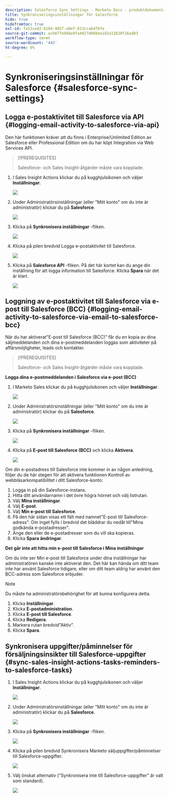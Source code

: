 ```yaml
---
description: Salesforce Sync Settings - Marketo Docs - produktdokumentation
title: Synkroniseringsinställningar för Salesforce
hide: true
hidefromtoc: true
exl-id: fa13ced2-6184-485f-a0ef-813ccab4f0fe
source-git-commit: acb077e9d6e9fa4027d660ee182a13820f16ad83
workflow-type: tm+mt
source-wordcount: '443'
ht-degree: 0%

---
```


# Synkroniseringsinställningar för Salesforce {#salesforce-sync-settings}

## Logga e-postaktivitet till Salesforce via API {#logging-email-activity-to-salesforce-via-api}

Den här funktionen kräver att du finns i Enterprise/Unlimited Edition av Salesforce eller Professional Edition om du har köpt Integration via Web Services API.

>[!PREREQUISITES]
>
>Salesforce- och Sales Insight-åtgärder måste vara kopplade.

1. I Sales Insight Actions klickar du på kugghjulsikonen och väljer **Inställningar**.

   ![](assets/salesforce-sync-settings-1.png)

1. Under Administratörsinställningar (eller &quot;Mitt konto&quot; om du inte är administratör) klickar du på **Salesforce**.

   ![](assets/salesforce-sync-settings-2.png)

1. Klicka på **Synkronisera inställningar** -fliken.

   ![](assets/salesforce-sync-settings-3.png)

1. Klicka på pilen bredvid Logga e-postaktivitet till Salesforce.

   ![](assets/salesforce-sync-settings-4.png)

1. Klicka på **Salesforce API** -fliken. På det här kortet kan du ange din inställning för att logga information till Salesforce. Klicka **Spara** när det är klart.

   ![](assets/salesforce-sync-settings-5.png)

## Loggning av e-postaktivitet till Salesforce via e-post till Salesforce (BCC) {#logging-email-activity-to-salesforce-via-email-to-salesforce-bcc}

När du har aktiverat&quot;E-post till Salesforce (BCC)&quot; får du en kopia av dina säljmeddelanden och dina e-postmeddelanden loggas som aktiviteter på affärsmöjligheter, leads och kontakter.

>[!PREREQUISITES]
>
>Salesforce- och Sales Insight-åtgärder måste vara kopplade.

**Logga dina e-postmeddelanden i Salesforce via e-post (BCC)**

1. I Marketo Sales klickar du på kugghjulsikonen och väljer **Inställningar**.

   ![](assets/salesforce-sync-settings-6.png)

1. Under Administratörsinställningar (eller &quot;Mitt konto&quot; om du inte är administratör) klickar du på **Salesforce**.

   ![](assets/salesforce-sync-settings-7.png)

1. Klicka på **Synkronisera inställningar** -fliken.

   ![](assets/salesforce-sync-settings-8.png)

1. Klicka på **E-post till Salesforce (BCC)** och klicka **Aktivera**.

   ![](assets/salesforce-sync-settings-9.png)

Om din e-postadress till Salesforce inte kommer in av någon anledning, följer du de här stegen för att aktivera funktionen Kontroll av webbläsarkompatibilitet i ditt Salesforce-konto:

1. Logga in på din Salesforce-instans.
1. Hitta ditt användarnamn i det övre högra hörnet och välj listrutan.
1. Välj **Mina inställningar**.
1. Välj **E-post**.
1. Välj **Min e-post till Salesforce**.
1. På den här sidan visas ett fält med namnet&quot;E-post till Salesforce-adress&quot;. Om inget fylls i bredvid det bläddrar du nedåt till&quot;Mina godkända e-postadresser&quot;.
1. Ange den eller de e-postadresser som du vill ska kopieras.
1. Klicka **Spara ändringar**.

**Det går inte att hitta min e-post till Salesforce i Mina inställningar**

Om du inte ser Min e-post till Salesforce under dina inställningar har administratören kanske inte aktiverat den. Det här kan hända om ditt team inte har använt Salesforce tidigare, eller om ditt team aldrig har använt den BCC-adress som Salesforce erbjuder.

>[!NOTE]
>
>Du måste ha administratörsbehörighet för att kunna konfigurera detta.

1. Klicka **Inställningar**.
1. Klicka **E-postadministration**.
1. Klicka **E-post till Salesforce**.
1. Klicka **Redigera**.
1. Markera rutan bredvid&quot;Aktiv&quot;.
1. Klicka **Spara**.

## Synkronisera uppgifter/påminnelser för försäljningsinsikter till Salesforce-uppgifter {#sync-sales-insight-actions-tasks-reminders-to-salesforce-tasks}

1. I Sales Insight Actions klickar du på kugghjulsikonen och väljer **Inställningar**.

   ![](assets/salesforce-sync-settings-10.png)

1. Under Administratörsinställningar (eller &quot;Mitt konto&quot; om du inte är administratör) klickar du på **Salesforce**.

   ![](assets/salesforce-sync-settings-11.png)

1. Klicka på **Synkronisera inställningar** -fliken.

   ![](assets/salesforce-sync-settings-12.png)

1. Klicka på pilen bredvid Synkronisera Marketo säljuppgifter/påminnelser till Salesforce-uppgifter.

   ![](assets/salesforce-sync-settings-13.png)

1. Välj önskat alternativ (&quot;Synkronisera inte till Salesforce-uppgifter&quot; är valt som standard).

   ![](assets/salesforce-sync-settings-14.png)
